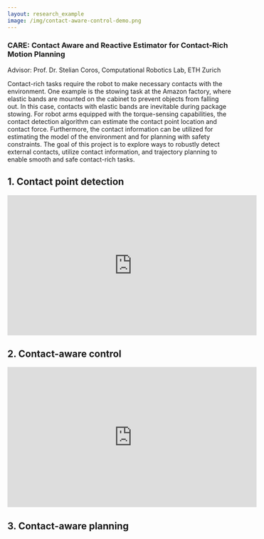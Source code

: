```yaml
---
layout: research_example
image: /img/contact-aware-control-demo.png
---
```



### CARE: Contact Aware and Reactive Estimator for Contact-Rich Motion Planning
Advisor: Prof. Dr. Stelian Coros, Computational Robotics Lab, ETH Zurich



Contact-rich tasks require the robot to make necessary contacts with the environment. 
One example is the stowing task at the Amazon factory, where elastic bands are mounted on the cabinet to prevent objects from falling out.
In this case, contacts with elastic bands are inevitable during package stowing.
For robot arms equipped with the torque-sensing capabilities, the contact detection algorithm can estimate the contact point location and contact force. 
Furthermore, the contact information can be utilized for estimating the model of the environment and for planning with safety constraints. 
The goal of this project is to explore ways to robustly detect external contacts, utilize contact information, and trajectory planning to enable smooth and safe contact-rich tasks.

## 1. Contact point detection



<iframe width="560" height="315" src="https://www.youtube.com/embed/VXqhTi8C144" frameborder="0" allow="accelerometer; autoplay; encrypted-media; gyroscope; picture-in-picture" allowfullscreen></iframe>

## 2. Contact-aware control


<iframe width="560" height="315" src="https://www.youtube.com/embed/gkBA3sUJjAI" frameborder="0" allow="accelerometer; autoplay; encrypted-media; gyroscope; picture-in-picture" allowfullscreen></iframe>


## 3. Contact-aware planning

